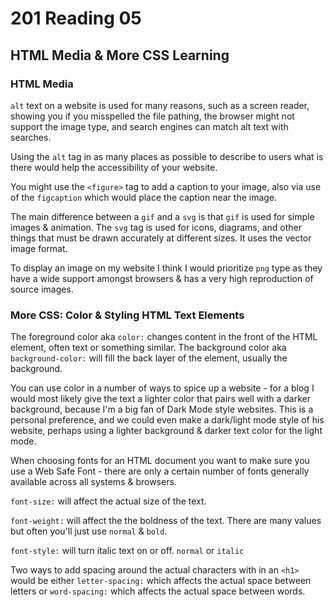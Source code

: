 # 201 Reading 05

## HTML Media & More CSS Learning

### HTML Media

`alt` text on a website is used for many reasons, such as a screen reader, showing you if you misspelled the file pathing, the browser might not support the image type, and search engines can match alt text with searches.

Using the `alt` tag in as many places as possible to describe to users what is there would help the accessibility of your website.

You might use the `<figure>` tag to add a caption to your image, also via use of the `figcaption` which would place the caption near the image.

The main difference between a `gif` and a `svg` is that `gif` is used for simple images & animation. The `svg` tag is used for icons, diagrams, and other things that must be drawn accurately at different sizes. It uses the vector image format.

To display an image on my website I think I would prioritize `png` type as they have a wide support amongst browsers & has a very high reproduction of source images.

### More CSS: Color & Styling HTML Text Elements

The foreground color aka `color:` changes content in the front of the HTML element, often text or something similar. The background color aka `background-color:` will fill the back layer of the element, usually the background.

You can use color in a number of ways to spice up a website - for a blog I would most likely give the text a lighter color that pairs well with a darker background, because I'm a big fan of Dark Mode style websites. This is a personal preference, and we could even make a dark/light mode style of his website, perhaps using a lighter background & darker text color for the light mode.

When choosing fonts for an HTML document you want to make sure you use a Web Safe Font - there are only a certain number of fonts generally available across all systems & browsers.

`font-size:` will affect the actual size of the text.

`font-weight:` will affect the the boldness of the text. There are many values but often you'll just use `normal` & `bold`.

`font-style:` will turn italic text on or off. `normal` or `italic`

Two ways to add spacing around the actual characters with in an `<h1>` would be either `letter-spacing:` which affects the actual space between letters or `word-spacing:` which affects the actual space between words.
